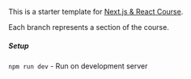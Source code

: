 This is a starter template for [Next.js & React Course](https://www.udemy.com/course/nextjs-react-the-complete-guide).

Each branch represents a section of the course.

##### Setup

`npm run dev` - Run on development server
